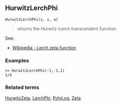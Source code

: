 ## HurwitzLerchPhi

```
HurwitzLerchPhi(z, s, a)
```

> returns the Hurwitz-Lerch transcendent function.

See: 
* [Wikipedia - Lerch zeta function](https://en.wikipedia.org/wiki/Lerch_zeta_function) 

### Examples

```
>> HurwitzLerchPhi(-1,-1,1) 
1/4
```

### Related terms 
[HurwitzZeta](HurwitzZeta.md), [LerchPhi](LerchPhi.md), [PolyLog](PolyLog.md), [Zeta](Zeta.md)
 
